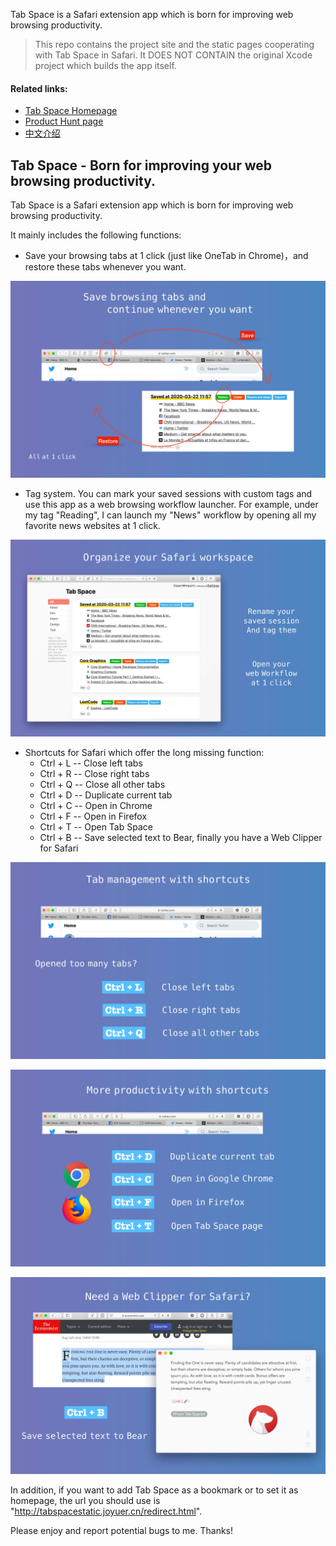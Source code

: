 Tab Space is a Safari extension app which is born for improving web browsing productivity.

> This repo contains the project site and the static pages cooperating with Tab Space in Safari. It DOES NOT CONTAIN the original Xcode project which builds the app itself. 

#### Related links:
- [Tab Space Homepage](http://mytab.space)
- [Product Hunt page](https://www.producthunt.com/posts/tab-sapce)
- [中文介绍](https://sspai.com/post/56315)

## Tab Space - Born for improving your web browsing productivity.

Tab Space is a Safari extension app which is born for improving web browsing productivity.

It mainly includes the following functions:

- Save your browsing tabs at 1 click (just like OneTab in Chrome)，and restore these tabs whenever you want. 

![](assets/img/publicity.001.jpeg)

- Tag system. You can mark your saved sessions with custom tags and use this app as a web browsing workflow launcher. For example, under my tag "Reading", I can launch my "News" workflow by opening all my favorite news websites at 1 click.

![](assets/img/publicity.002.jpeg)

- Shortcuts for Safari which offer the long missing function:
    - Ctrl + L -- Close left tabs
    - Ctrl + R -- Close right tabs 
    - Ctrl + Q -- Close all other tabs
    - Ctrl + D -- Duplicate current tab
    - Ctrl + C -- Open in Chrome
    - Ctrl + F -- Open in Firefox
    - Ctrl + T -- Open Tab Space
    - Ctrl + B -- Save selected text to Bear, finally you have a Web Clipper for Safari

![](assets/img/publicity.003.jpeg)

![](assets/img/publicity.004.jpeg)

![](assets/img/publicity.005.jpeg)

In addition, if you want to add Tab Space as a bookmark or to set it as homepage, the url you should use is "http://tabspacestatic.joyuer.cn/redirect.html".

Please enjoy and report potential bugs to me. Thanks!
